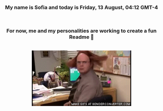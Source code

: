 


<div align="center">
<h3 >My name is Sofia and today is Friday, 13 August, 04:12 GMT-4</h3><br>
<h3 >For now, me and my personalities are working to create a fun Readme 👋
</h3><br>
<img src='img/dwight.gif' alt='working...'/>
</div>

